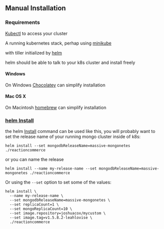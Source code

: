 ## Manual Installation

### Requirements

[Kubectl](https://kubernetes.io/docs/tasks/tools/install-kubectl/) to access your cluster

A running kubernetes stack, perhap using
[minikube](https://github.com/kubernetes/minikube)

with tiller initialized by
[helm](https://helm.sh/)

helm should be able to talk to your k8s cluster
and install freely

#### Windows

On
Windows
[Chocolatey](https://chocolatey.org/)
can simplify installation

#### Mac OS X

On
Macintosh
[homebrew](https://brew.sh/)
can simplify installation

### [helm Install](https://docs.helm.sh/helm/#helm-install)

the helm  [Install](https://docs.helm.sh/helm/#helm-install) command can
be used like this, you will probably want to set the release name of
your running mongo cluster inside of k8s:

```
helm install --set mongodbReleaseName=massive-mongonetes ./reactioncommerce
```

or you can name the release

```
helm install --name my-release-name --set mongodbReleaseName=massive-mongonetes ./reactioncommerce
```

Or using the `--set` option to set some of the values:

```
helm install \
  --name my-release-name \
  --set mongodbReleaseName=massive-mongonetes \
  --set replicaCount=1 \
  --set mongoReplicaCount=10 \
  --set image.repository=joshuacox/mycustom \
  --set image.tag=v1.5.8.2-leahlovise \
  ./reactioncommerce
```
